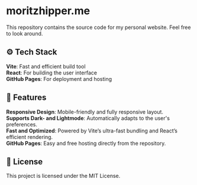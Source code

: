 # moritzhipper.me

This repository contains the source code for my personal website. Feel free to look around.

## ⚙️ Tech Stack

**Vite**: Fast and efficient build tool \
**React**: For building the user interface \
**GitHub Pages**: For deployment and hosting

## 🌟 Features

**Responsive Design**: Mobile-friendly and fully responsive layout. \
**Supports Dark- and Lightmode**: Automatically adapts to the user's preferences. \
**Fast and Optimized**: Powered by Vite’s ultra-fast bundling and React’s efficient rendering. \
**GitHub Pages**: Easy and free hosting directly from the repository.

## 📝 License

This project is licensed under the MIT License.
